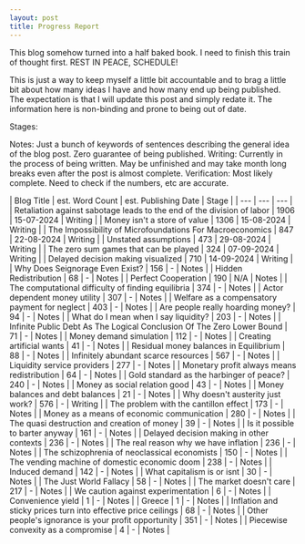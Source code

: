 ```yaml
---
layout: post
title: Progress Report
---
```


This blog somehow turned into a half baked book. I need to finish this train of thought first. REST IN PEACE, SCHEDULE!

This is just a way to keep myself a little bit accountable and to brag a little bit about how many ideas I have and how many end up being published. The expectation is that I will update this post and simply redate it. The information here is non-binding and prone to being out of date.

Stages:

Notes: Just a bunch of keywords of sentences describing the general idea of the blog post. Zero guarantee of being published.
Writing: Currently in the process of being written. May be unfinished and may take month long breaks even after the post is almost complete.
Verification: Most likely complete. Need to check if the numbers, etc are accurate.


| Blog Title | est. Word Count | est. Publishing Date | Stage |
| --- | --- | --- |
| Retaliation against sabotage leads to the end of the division of labor | 1906 | 15-07-2024 | Writing |
| Money isn't a store of value | 1306 | 15-08-2024 | Writing |
| The Impossibility of Microfoundations For Macroeconomics | 847 | 22-08-2024 | Writing |
| Unstated assumptions | 473 | 29-08-2024 | Writing |
| The zero sum games that can be played | 324 | 07-09-2024 | Writing |
| Delayed decision making visualized | 710 | 14-09-2024 | Writing |
| Why Does Seignorage Even Exist? | 156 | - | Notes |
| Hidden Redistribution | 68 | - | Notes |
| Perfect Cooperation | 190 |  N/A | Notes |
| The computational difficulty of finding equilibria | 374 | - | Notes |
| Actor dependent money utility | 307 | - | Notes |
| Welfare as a compensatory payment for neglect | 403 | - | Notes |
| Are people really hoarding money? | 94 | - | Notes |
| What do I mean when I say liquidity? | 203 | - | Notes |
| Infinite Public Debt As The Logical Conclusion Of The Zero Lower Bound | 71 | - | Notes |
| Money demand simulation | 112 | - | Notes |
| Creating artificial wants | 41 | - | Notes |
| Residual money balances in Equilibrium | 88 | - | Notes |
| Infinitely abundant scarce resources | 567 | - | Notes |
| Liquidity service providers | 277 | - | Notes |
| Monetary profit always means redistribution | 64 | - | Notes |
| Gold standard as the harbinger of peace? | 240 | - | Notes |
| Money as social relation good | 43 | - | Notes |
| Money balances and debt balances | 21 | - | Notes |
| Why doesn't austerity just work? | 576 | - | Writing |
| The problem with the cantillon effect | 173 | - | Notes |
| Money as a means of economic communication | 280 | - | Notes |
| The quasi destruction and creation of money | 39 | - | Notes |
| Is it possible to barter anyway | 161 | - | Notes |
| Delayed decision making in other contexts | 236 | - | Notes |
| The real reason why we have inflation | 236 | - | Notes |
| The schizophrenia of neoclassical economists | 150 | - | Notes |
| The vending machine of domestic economic doom | 238 | - | Notes |
| Induced demand | 142 | - | Notes |
| What capitalism is or isnt | 30 | - | Notes |
| The Just World Fallacy | 58 | - | Notes |
| The market doesn't care | 217 | - | Notes |
| We caution against experimentation | 6 | - | Notes |
| Convenience yield | 1 | - | Notes |
| Greece | 1 | - | Notes |
| Inflation and sticky prices turn into effective price ceilings | 68 | - | Notes |
| Other people's ignorance is your profit opportunity | 351 | - | Notes |
| Piecewise convexity as a compromise | 4 | - | Notes |